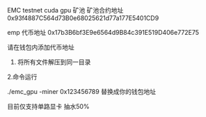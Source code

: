 EMC testnet cuda gpu 矿池
矿池合约地址
0x93f4887C564d73B0e68025621d77a177E5401CD9

emp 代币地址
0x17b3B6bf3E9e6564d9B84c391E519D406e772E75

请在钱包内添加代币地址


1. 将所有文件解压到同一目录

2.命令运行 

./emc_gpu -miner 0x123456789
替换成你的钱包地址

目前仅支持单路显卡  抽水50%
